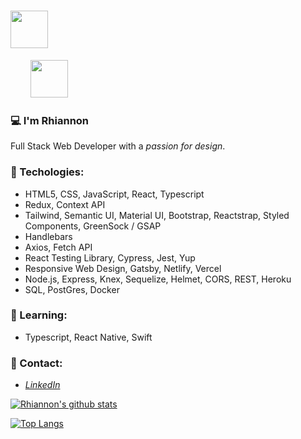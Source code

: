 <!-- ## Welcome!  -->

<h1> <img src="https://media.giphy.com/media/ymwg2hvAKuuuiDN1x3/giphy.gif" width="60">  </h1> 
<!-- <img align='right' src="https://media.giphy.com/media/v0dGnTDFgEr68myH0C/giphy.gif" width="230"> -->

<!-- <img src="https://media.giphy.com/media/du3J3cXyzhj75IOgvA/giphy.gif" width="120">  -->
<div>
  &nbsp;&nbsp;&nbsp;&nbsp;&nbsp;&nbsp;&nbsp;
  <img src="https://media.giphy.com/media/l1sYeVKi65h9AblTjx/giphy.gif" width="60"> 
</div>


### 💻 I'm Rhiannon
  Full Stack Web Developer with a *passion for design*.<br/>
### 🌴 Techologies: 
  - HTML5, CSS, JavaScript, React, Typescript
  - Redux, Context API
  - Tailwind, Semantic UI, Material UI, Bootstrap, Reactstrap, Styled Components, GreenSock / GSAP
  - Handlebars
  - Axios, Fetch API
  - React Testing Library, Cypress, Jest, Yup
  - Responsive Web Design, Gatsby, Netlify, Vercel
  - Node.js, Express, Knex, Sequelize, Helmet, CORS, REST, Heroku
  - SQL, PostGres, Docker

### 🌺 Learning:
  - Typescript, React Native, Swift

### 🥥 Contact:
  - *[LinkedIn](https://www.linkedin.com/in/rhiannon-stanford-35144973/)*

[![Rhiannon's github stats](https://github-readme-stats.vercel.app/api?username=Qirhi&count_private=true&show_icons=true&theme=prussian&hide_rank=false)](https://github.com/anuraghazra/github-readme-stats)

[![Top Langs](https://github-readme-stats.vercel.app/api/top-langs/?username=Qirhi&layout=compact)](https://github.com/anuraghazra/github-readme-stats)



<!--
       <img src="iphone.png"
       alt="iphone"
       width="500" />
-->

<!--
**Qirhi/Qirhi** is a ✨ _special_ ✨ repository because its `README.md` (this file) appears on your GitHub profile.

Here are some ideas to get you started:

- 🔭 I’m currently working on ...
- 🌱 I’m currently learning ...
- 👯 I’m looking to collaborate on ...
- 🤔 I’m looking for help with ...
- 💬 Ask me about ...
- 📫 How to reach me: ...
- 😄 Pronouns: ...
- ⚡ Fun fact: ...
-->
